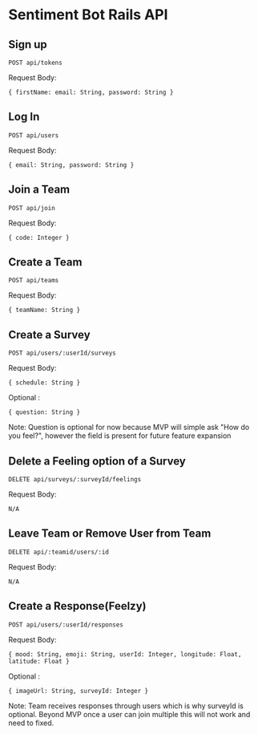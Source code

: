 # Sentiment Bot Rails API

## Sign up

```
POST api/tokens
```
Request Body:

```
{ firstName: email: String, password: String }
```


## Log In

```
POST api/users
```
Request Body:

```
{ email: String, password: String }
```

## Join a Team

```
POST api/join
```
Request Body:

```
{ code: Integer }
```

## Create a Team

```
POST api/teams
```
Request Body:

```
{ teamName: String }
```

## Create a Survey

```
POST api/users/:userId/surveys
```
Request Body:

```
{ schedule: String }
```

 Optional :

```
{ question: String }
```

Note: Question is optional for now because MVP will 
simple ask "How do you feel?", however the field is
present for future feature expansion


## Delete a Feeling option of a Survey
   
```
DELETE api/surveys/:surveyId/feelings
```
Request Body:

```
N/A
```

## Leave Team or Remove User from Team
```
DELETE api/:teamid/users/:id
```
Request Body:

```
N/A
```

## Create a Response(Feelzy)

```
POST api/users/:userId/responses
```
Request Body:

```
{ mood: String, emoji: String, userId: Integer, longitude: Float, latitude: Float }
```
 Optional :

```
{ imageUrl: String, surveyId: Integer }
```

Note: Team receives responses through users
which is why surveyId is optional.
Beyond MVP once a user can join multiple
this will not work and need to fixed.